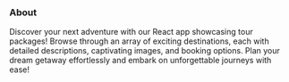 ### About

Discover your next adventure with our React app showcasing tour packages! Browse through an array of exciting destinations, each with detailed descriptions, captivating images, and booking options. Plan your dream getaway effortlessly and embark on unforgettable journeys with ease!
